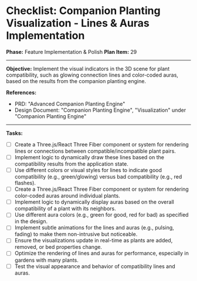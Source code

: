 # Checklist: Companion Planting Visualization - Lines & Auras Implementation

**Phase:** Feature Implementation & Polish
**Plan Item:** 29

---

**Objective:** Implement the visual indicators in the 3D scene for plant compatibility, such as glowing connection lines and color-coded auras, based on the results from the companion planting engine.

**References:**
- PRD: "Advanced Companion Planting Engine"
- Design Document: "Companion Planting Engine", "Visualization" under "Companion Planting Engine"

---

**Tasks:**

- [ ] Create a Three.js/React Three Fiber component or system for rendering lines or connections between compatible/incompatible plant pairs.
- [ ] Implement logic to dynamically draw these lines based on the compatibility results from the application state.
- [ ] Use different colors or visual styles for lines to indicate good compatibility (e.g., green/glowing) versus bad compatibility (e.g., red flashes).
- [ ] Create a Three.js/React Three Fiber component or system for rendering color-coded auras around individual plants.
- [ ] Implement logic to dynamically display auras based on the overall compatibility of a plant with its neighbors.
- [ ] Use different aura colors (e.g., green for good, red for bad) as specified in the design.
- [ ] Implement subtle animations for the lines and auras (e.g., pulsing, fading) to make them non-intrusive but noticeable.
- [ ] Ensure the visualizations update in real-time as plants are added, removed, or bed properties change.
- [ ] Optimize the rendering of lines and auras for performance, especially in gardens with many plants.
- [ ] Test the visual appearance and behavior of compatibility lines and auras.